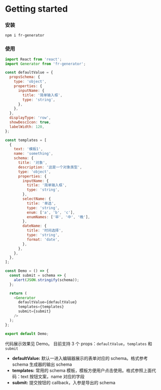 # Getting started

### 安装

```bash
npm i fr-generator
```

### 使用

```js
import React from 'react';
import Generator from 'fr-generator';

const defaultValue = {
  propsSchema: {
    type: 'object',
    properties: {
      inputName: {
        title: '简单输入框',
        type: 'string',
      },
    },
  },
  displayType: 'row',
  showDescIcon: true,
  labelWidth: 120,
};

const templates = [
  {
    text: '模板1',
    name: 'something',
    schema: {
      title: '对象',
      description: '这是一个对象类型',
      type: 'object',
      properties: {
        inputName: {
          title: '简单输入框',
          type: 'string',
        },
        selectName: {
          title: '单选',
          type: 'string',
          enum: ['a', 'b', 'c'],
          enumNames: ['早', '中', '晚'],
        },
        dateName: {
          title: '时间选择',
          type: 'string',
          format: 'date',
        },
      },
    },
  },
];

const Demo = () => {
  const submit = schema => {
    alert(JSON.stringify(schema));
  };

  return (
    <Generator
      defaultValue={defaultValue}
      templates={templates}
      submit={submit}
    />
  );
};

export default Demo;
```

代码展示效果见 Demo。
目前支持 3 个 props：`defaultValue`，`templates` 和 `submit`

- **defaultValue:** 默认一进入编辑器展示的表单对应的 schema。格式参考 schema 生成器的输出 schema
- **templates:** 常用的 schema 模板，模板方便用户点击使用。格式参照上面代码：text 按钮文案，name 对应的字段
- **submit:** 提交按钮的 callback，入参是导出的 schema
